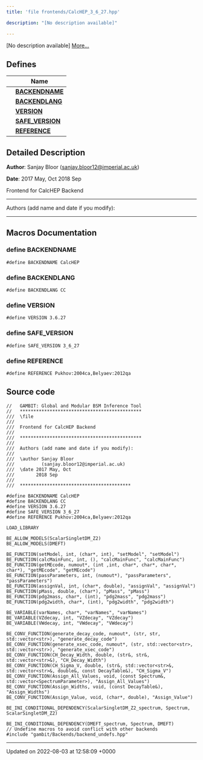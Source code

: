 ```yaml
---
title: 'file frontends/CalcHEP_3_6_27.hpp'

description: "[No description available]"

---
```







[No description available] [More...](#detailed-description)

## Defines

|                | Name           |
| -------------- | -------------- |
|  | **[BACKENDNAME](/documentation/code/gambit_sphinx/files/calchep__3__6__27_8hpp/#define-backendname)**  |
|  | **[BACKENDLANG](/documentation/code/gambit_sphinx/files/calchep__3__6__27_8hpp/#define-backendlang)**  |
|  | **[VERSION](/documentation/code/gambit_sphinx/files/calchep__3__6__27_8hpp/#define-version)**  |
|  | **[SAFE_VERSION](/documentation/code/gambit_sphinx/files/calchep__3__6__27_8hpp/#define-safe-version)**  |
|  | **[REFERENCE](/documentation/code/gambit_sphinx/files/calchep__3__6__27_8hpp/#define-reference)**  |

## Detailed Description


**Author**: Sanjay Bloor ([sanjay.bloor12@imperial.ac.uk](mailto:sanjay.bloor12@imperial.ac.uk)) 

**Date**: 2017 May, Oct 2018 Sep

Frontend for CalcHEP Backend



------------------

Authors (add name and date if you modify):



------------------




## Macros Documentation

### define BACKENDNAME

```
#define BACKENDNAME CalcHEP
```


### define BACKENDLANG

```
#define BACKENDLANG CC
```


### define VERSION

```
#define VERSION 3.6.27
```


### define SAFE_VERSION

```
#define SAFE_VERSION 3_6_27
```


### define REFERENCE

```
#define REFERENCE Pukhov:2004ca,Belyaev:2012qa
```


## Source code

```
//   GAMBIT: Global and Modular BSM Inference Tool
//   *********************************************
///  \file
///
///  Frontend for CalcHEP Backend
///
///  *********************************************
///
///  Authors (add name and date if you modify):
///
///  \author Sanjay Bloor
///          (sanjay.bloor12@imperial.ac.uk)
///  \date 2017 May, Oct
///        2018 Sep
///
///  *****************************************

#define BACKENDNAME CalcHEP
#define BACKENDLANG CC
#define VERSION 3.6.27
#define SAFE_VERSION 3_6_27
#define REFERENCE Pukhov:2004ca,Belyaev:2012qa

LOAD_LIBRARY

BE_ALLOW_MODELS(ScalarSingletDM_Z2)
BE_ALLOW_MODELS(DMEFT)

BE_FUNCTION(setModel, int, (char*, int), "setModel", "setModel")
BE_FUNCTION(calcMainFunc, int, (), "calcMainFunc", "calcMainFunc")
BE_FUNCTION(getMEcode, numout*, (int ,int, char*, char*, char*, char*), "getMEcode", "getMEcode")
BE_FUNCTION(passParameters, int, (numout*), "passParameters", "passParameters")
BE_FUNCTION(assignVal, int, (char*, double), "assignVal", "assignVal")
BE_FUNCTION(pMass, double, (char*), "pMass", "pMass")
BE_FUNCTION(pdg2mass, char*, (int), "pdg2mass", "pdg2mass")
BE_FUNCTION(pdg2width, char*, (int), "pdg2width", "pdg2width")

BE_VARIABLE(varNames, char*, "varNames", "varNames")
BE_VARIABLE(VZdecay, int, "VZdecay", "VZdecay")
BE_VARIABLE(VWdecay, int, "VWdecay", "VWdecay")

BE_CONV_FUNCTION(generate_decay_code, numout*, (str, str, std::vector<str>), "generate_decay_code")
BE_CONV_FUNCTION(generate_xsec_code, numout*, (str, std::vector<str>, std::vector<str>), "generate_xsec_code")
BE_CONV_FUNCTION(CH_Decay_Width, double, (str&, str&, std::vector<str>&), "CH_Decay_Width")
BE_CONV_FUNCTION(CH_Sigma_V, double, (str&, std::vector<str>&, std::vector<str>&, double&, const DecayTable&), "CH_Sigma_V")
BE_CONV_FUNCTION(Assign_All_Values, void, (const Spectrum&, std::vector<SpectrumParameter>), "Assign_All_Values")
BE_CONV_FUNCTION(Assign_Widths, void, (const DecayTable&), "Assign_Widths")
BE_CONV_FUNCTION(Assign_Value, void, (char*, double), "Assign_Value")

BE_INI_CONDITIONAL_DEPENDENCY(ScalarSingletDM_Z2_spectrum, Spectrum, ScalarSingletDM_Z2)

BE_INI_CONDITIONAL_DEPENDENCY(DMEFT_spectrum, Spectrum, DMEFT)
// Undefine macros to avoid conflict with other backends
#include "gambit/Backends/backend_undefs.hpp"
```


-------------------------------

Updated on 2022-08-03 at 12:58:09 +0000
